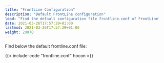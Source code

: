 ```yaml
---
title: "FrontLine Configuration"
description: "Default FrontLine configuration"
lead: "Find the default configuration file frontline.conf of FrontLine"
date: 2021-03-26T17:57:29+01:00
lastmod: 2021-03-26T17:57:29+01:00
weight: 20070
---
```


Find below the default frontline.conf file:

{{< include-code "frontline.conf" hocon >}}
